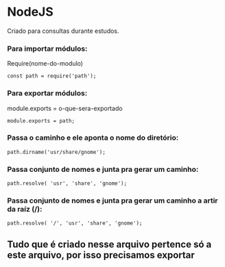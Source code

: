 # NodeJS
 Criado para consultas durante estudos.
### Para importar módulos: 
Require(nome-do-modulo)

    const path = require('path');

### Para exportar módulos:
module.exports = o-que-sera-exportado

    module.exports = path;
  

###  Passa o caminho e ele aponta o nome do diretório:
    path.dirname('usr/share/gnome');

### Passa conjunto de nomes e junta pra gerar um caminho:
    path.resolve( 'usr', 'share', 'gnome');

### Passa conjunto de nomes e junta pra gerar um caminho a artir da raíz (/): 
    path.resolve( '/', 'usr', 'share', 'gnome');

## Tudo que é criado nesse arquivo pertence só a este arquivo, por isso precisamos exportar 